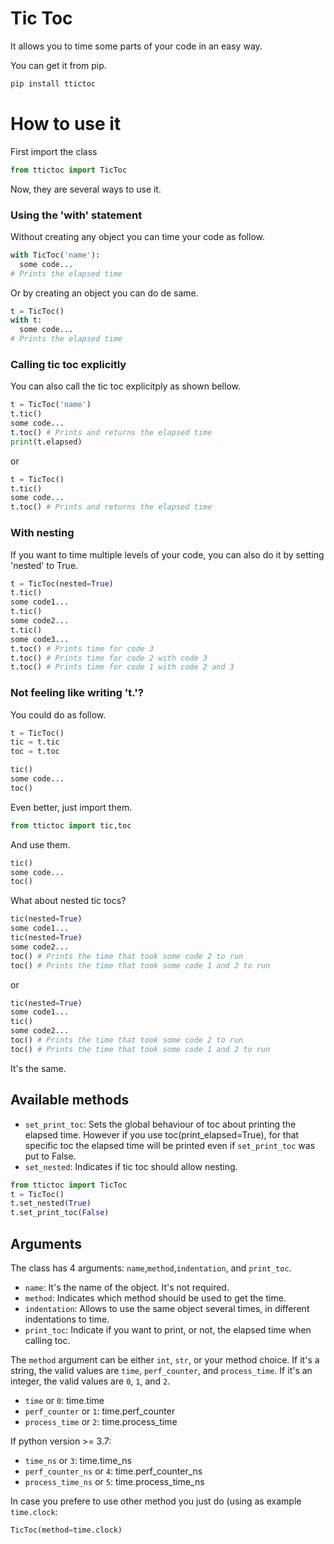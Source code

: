 # Tic Toc

It allows you to time some parts of your code in an easy way.

You can get it from pip.
```python
pip install ttictoc
```


# How to use it

First import the class
```python
from ttictoc import TicToc
```

Now, they are several ways to use it.

### Using the 'with' statement
Without creating any object you can time your code as follow.
```python
with TicToc('name'):
  some code...
# Prints the elapsed time
```

Or by creating an object you can do de same.
```python
t = TicToc()
with t:
  some code...
# Prints the elapsed time
```

### Calling tic toc explicitly
You can also call the tic toc explicitply as shown bellow.
```python
t = TicToc('name')
t.tic()
some code...
t.toc() # Prints and returns the elapsed time
print(t.elapsed)
```
or
```python
t = TicToc()
t.tic()
some code...
t.toc() # Prints and returns the elapsed time
```

### With nesting
If you want to time multiple levels of your code, you can also do it by setting 'nested' to True.
```python
t = TicToc(nested=True)
t.tic()
some code1...
t.tic()
some code2...
t.tic()
some code3...
t.toc() # Prints time for code 3 
t.toc() # Prints time for code 2 with code 3
t.toc() # Prints time for code 1 with code 2 and 3
```

### Not feeling like writing 't.'?
You could do as follow.
```python
t = TicToc()
tic = t.tic
toc = t.toc

tic()
some code...
toc()
```

Even better, just import them.
```python
from ttictoc import tic,toc
```
And use them.
```python
tic()
some code...
toc()
```

What about nested tic tocs?
```python
tic(nested=True)
some code1...
tic(nested=True)
some code2...
toc() # Prints the time that took some code 2 to run
toc() # Prints the time that took some code 1 and 2 to run
```
or
```python
tic(nested=True)
some code1...
tic()
some code2...
toc() # Prints the time that took some code 2 to run
toc() # Prints the time that took some code 1 and 2 to run
```
It's the same.

## Available methods
- `set_print_toc`: Sets the global behaviour of toc about printing the elapsed time. However if you use toc(print_elapsed=True), for that specific toc the elapsed time will be printed even if `set_print_toc` was put to False. 
- `set_nested`: Indicates if tic toc should allow nesting.

```python
from ttictoc import TicToc
t = TicToc()
t.set_nested(True)
t.set_print_toc(False)
```

## Arguments
The class has 4 arguments: `name`,`method`,`indentation`, and `print_toc`. 
- `name`:  It's the name of the object. It's not required.
- `method`: Indicates which method should be used to get the time.
- `indentation`: Allows to use the same object several times, in different indentations to time.
- `print_toc`:  Indicate if you want to print, or not, the elapsed time when calling toc.

The `method` argument can be either `int`, `str`, or your method choice. If it's a string, the valid values are `time`, `perf_counter`, and `process_time`. If it's an integer, the valid values are `0`, `1`, and `2`. 
- `time` or `0`: time.time
- `perf_counter` or `1`: time.perf_counter
- `process_time` or `2`: time.process_time

If python version >= 3.7:
- `time_ns` or `3`: time.time_ns
- `perf_counter_ns` or `4`: time.perf_counter_ns
- `process_time_ns` or `5`: time.process_time_ns

In case you prefere to use other method you just do (using as example `time.clock`:
```python
TicToc(method=time.clock) 
```
